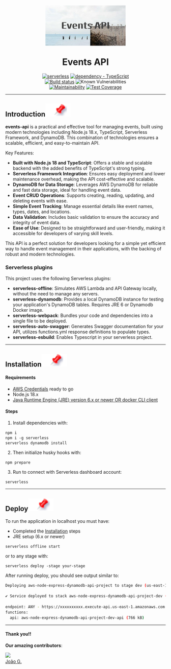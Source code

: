 <div align="center">
<h1>
<a name="logo" href="https://www.aregtech.com"><img align="center" src="resources/Events_API.png" alt="AREG SDK Home" style="width:50%;height:30%"/></a>
<br /><br /><strong>Events API</strong>

</h1>

[![serverless](http://public.serverless.com/badges/v3.svg)](http://www.serverless.com) [![dependency - TypeScript](https://img.shields.io/badge/TypeScript-blue?logo=TypeScript&logoColor=white)](https://www.npmjs.com/package/TypeScript)  
[![Build status](https://github.com/heavyjg/events-api/actions/workflows/deploy.yml/badge.svg)](https://github.com/heavyjg/events-api/actions?query=main) ![Known Vulnerabilities](https://snyk.io/test/github/heavyjg/events-api/badge.svg)  
[![Maintainability](https://api.codeclimate.com/v1/badges/c3923e6b729e5159e3d3/maintainability)](https://codeclimate.com/github/heavyjg/events-api/maintainability) [![Test Coverage](https://api.codeclimate.com/v1/badges/c3923e6b729e5159e3d3/test_coverage)](https://codeclimate.com/github/heavyjg/events-api/test_coverage)

---

</div>

## Introduction[![](https://raw.githubusercontent.com/aregtech/areg-sdk/master/docs/img/pin.svg)](#introduction)

**events-api** is a practical and effective tool for managing events, built using modern technologies including Node.js 18.x, TypeScript, Serverless Framework, and DynamoDB. This combination of technologies ensures a scalable, efficient, and easy-to-maintain API.

Key Features:

- **Built with Node.js 18 and TypeScript**: Offers a stable and scalable backend with the added benefits of TypeScript's strong typing.
- **Serverless Framework Integration**: Ensures easy deployment and lower maintenance overhead, making the API cost-effective and scalable.
- **DynamoDB for Data Storage**: Leverages AWS DynamoDB for reliable and fast data storage, ideal for handling event data.
- **Event CRUD Operations**: Supports creating, reading, updating, and deleting events with ease.
- **Simple Event Tracking**: Manage essential details like event names, types, dates, and locations.
- **Data Validation**: Includes basic validation to ensure the accuracy and integrity of event data.
- **Ease of Use**: Designed to be straightforward and user-friendly, making it accessible for developers of varying skill levels.

This API is a perfect solution for developers looking for a simple yet efficient way to handle event management in their applications, with the backing of robust and modern technologies.

### Serverless plugins

This project uses the following Serverless plugins:

- **serverless-offline**: Simulates AWS Lambda and API Gateway locally, without the need to manage any servers.
- **serverless-dynamodb**: Provides a local DynamoDB instance for testing your application's DynamoDB tables. Requires JRE 6 or Dynamodb Docker image.
- **serverless-webpack**: Bundles your code and dependencies into a single file to be deployed.
- **serverless-auto-swagger**: Generates Swagger documentation for your API, utilizes functions.yml response definitions to populate types.
- **serverless-esbuild**: Enables Typescript in your serverless project.

---

## Installation[![](https://raw.githubusercontent.com/aregtech/areg-sdk/master/docs/img/pin.svg)](#installation)

#### Requirements

- [AWS Credentials](https://www.serverless.com/framework/docs/providers/aws/guide/credentials/) ready to go
- Node.js 18.x
- [Java Runtime Engine (JRE) version 6.x or newer OR docker CLI client](https://www.serverless.com/plugins/serverless-dynamodb-local)

#### Steps

1. Install dependencies with:

```
npm i
npm i -g serverless
serverless dynamodb install
```

2. Then initialize husky hooks with:

```
npm prepare
```

3. Run to connect with Serverless dashboard account:

```
serverless
```

---

## Deploy[![](https://raw.githubusercontent.com/aregtech/areg-sdk/master/docs/img/pin.svg)](#deploy)

To run the application in localhost you must have:

- Completed the [Installation](#installation) steps
- JRE setup (6.x or newer)

```
serverless offline start
```

or to any stage with:

```
serverless deploy -stage your-stage
```

After running deploy, you should see output similar to:

```bash
Deploying aws-node-express-dynamodb-api-project to stage dev (us-east-1)

✔ Service deployed to stack aws-node-express-dynamodb-api-project-dev (196s)

endpoint: ANY - https://xxxxxxxxxx.execute-api.us-east-1.amazonaws.com
functions:
  api: aws-node-express-dynamodb-api-project-dev-api (766 kB)
```

---

#### Thank you!!

**Our amazing contributors**:

[<img src="https://github.com/heavyjg.png" width="60px;"/><br /><sub><a href="https://github.com/heavyjg">João G.</a></sub>](https://github.com/heavyjg/events-api)
